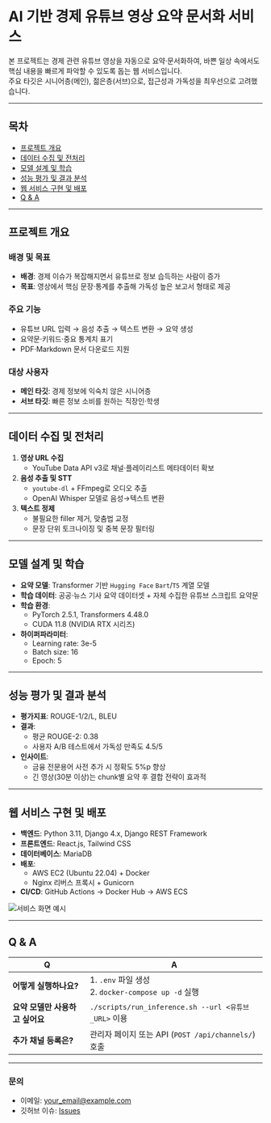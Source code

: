 # AI 기반 경제 유튜브 영상 요약 문서화 서비스

본 프로젝트는 경제 관련 유튜브 영상을 자동으로 요약·문서화하여, 바쁜 일상 속에서도 핵심 내용을 빠르게 파악할 수 있도록 돕는 웹 서비스입니다.  
주요 타깃은 시니어층(메인), 젊은층(서브)으로, 접근성과 가독성을 최우선으로 고려했습니다.

---

## 목차

- [프로젝트 개요](#프로젝트-개요)  
- [데이터 수집 및 전처리](#데이터-수집-및-전처리)  
- [모델 설계 및 학습](#모델-설계-및-학습)  
- [성능 평가 및 결과 분석](#성능-평가-및-결과-분석)  
- [웹 서비스 구현 및 배포](#웹-서비스-구현-및-배포)  
- [Q & A](#q--a)  

---

## 프로젝트 개요

### 배경 및 목표  
- **배경**: 경제 이슈가 복잡해지면서 유튜브로 정보 습득하는 사람이 증가  
- **목표**: 영상에서 핵심 문장·통계를 추출해 가독성 높은 보고서 형태로 제공

### 주요 기능  
- 유튜브 URL 입력 → 음성 추출 → 텍스트 변환 → 요약 생성  
- 요약문·키워드·중요 통계치 표기  
- PDF·Markdown 문서 다운로드 지원

### 대상 사용자  
- **메인 타깃**: 경제 정보에 익숙치 않은 시니어층  
- **서브 타깃**: 빠른 정보 소비를 원하는 직장인·학생

---

## 데이터 수집 및 전처리

1. **영상 URL 수집**  
   - YouTube Data API v3로 채널·플레이리스트 메타데이터 확보  
2. **음성 추출 및 STT**  
   - `youtube-dl` + FFmpeg로 오디오 추출  
   - OpenAI Whisper 모델로 음성→텍스트 변환  
3. **텍스트 정제**  
   - 불필요한 filler 제거, 맞춤법 교정  
   - 문장 단위 토크나이징 및 중복 문장 필터링  

---

## 모델 설계 및 학습

- **요약 모델**: Transformer 기반 `Hugging Face` `Bart`/`T5` 계열 모델  
- **학습 데이터**: 공공·뉴스 기사 요약 데이터셋 + 자체 수집한 유튜브 스크립트 요약문  
- **학습 환경**:  
  - PyTorch 2.5.1, Transformers 4.48.0  
  - CUDA 11.8 (NVIDIA RTX 시리즈)  
- **하이퍼파라미터**:  
  - Learning rate: 3e-5  
  - Batch size: 16  
  - Epoch: 5

---

## 성능 평가 및 결과 분석

- **평가지표**: ROUGE-1/2/L, BLEU  
- **결과**:  
  - 평균 ROUGE-2: 0.38  
  - 사용자 A/B 테스트에서 가독성 만족도 4.5/5  
- **인사이트**:  
  - 금융 전문용어 사전 추가 시 정확도 5%p 향상  
  - 긴 영상(30분 이상)는 chunk별 요약 후 결합 전략이 효과적

---

## 웹 서비스 구현 및 배포

- **백엔드**: Python 3.11, Django 4.x, Django REST Framework  
- **프론트엔드**: React.js, Tailwind CSS  
- **데이터베이스**: MariaDB  
- **배포**:  
  - AWS EC2 (Ubuntu 22.04) + Docker  
  - Nginx 리버스 프록시 + Gunicorn  
- **CI/CD**: GitHub Actions → Docker Hub → AWS ECS

![서비스 화면 예시](/assets/screenshot_01.png)

---

## Q & A

| Q                                 | A                                                      |
|-----------------------------------|--------------------------------------------------------|
| **어떻게 실행하나요?**            | 1. `.env` 파일 생성<br>2. `docker-compose up -d` 실행 |
| **요약 모델만 사용하고 싶어요**    | `./scripts/run_inference.sh --url <유튜브_URL>` 이용  |
| **추가 채널 등록은?**             | 관리자 페이지 또는 API (`POST /api/channels/`) 호출    |

---

### 문의  
- 이메일: your_email@example.com  
- 깃허브 이슈: [Issues](https://github.com/your-org/your-repo/issues)  